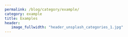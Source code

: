 ```yaml
---
permalink: /blog/category/example/
category: example
title: Examples
header:
   image_fullwidth: "header_unsplash_categories_1.jpg"
---
```

